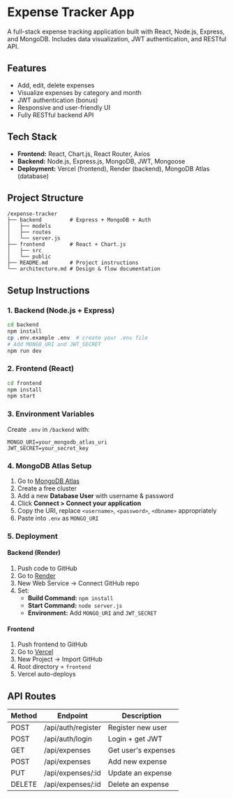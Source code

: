 # Expense Tracker App

A full-stack expense tracking application built with React, Node.js, Express, and MongoDB. Includes data visualization, JWT authentication, and RESTful API.

## Features
- Add, edit, delete expenses
- Visualize expenses by category and month
- JWT authentication (bonus)
- Responsive and user-friendly UI
- Fully RESTful backend API

## Tech Stack
- **Frontend:** React, Chart.js, React Router, Axios
- **Backend:** Node.js, Express.js, MongoDB, JWT, Mongoose
- **Deployment:** Vercel (frontend), Render (backend), MongoDB Atlas (database)

## Project Structure
```
/expense-tracker
├── backend         # Express + MongoDB + Auth
│   ├── models
│   ├── routes
│   └── server.js
├── frontend        # React + Chart.js
│   ├── src
│   └── public
├── README.md       # Project instructions
└── architecture.md # Design & flow documentation
```

## Setup Instructions
### 1. Backend (Node.js + Express)
```bash
cd backend
npm install
cp .env.example .env  # create your .env file
# Add MONGO_URI and JWT_SECRET
npm run dev
```

### 2. Frontend (React)
```bash
cd frontend
npm install
npm start
```

### 3. Environment Variables
Create `.env` in `/backend` with:
```
MONGO_URI=your_mongodb_atlas_uri
JWT_SECRET=your_secret_key
```

### 4. MongoDB Atlas Setup
1. Go to [MongoDB Atlas](https://www.mongodb.com/cloud/atlas/register)
2. Create a free cluster
3. Add a new **Database User** with username & password
4. Click **Connect > Connect your application**
5. Copy the URI, replace `<username>`, `<password>`, `<dbname>` appropriately
6. Paste into `.env` as `MONGO_URI`

### 5. Deployment
#### Backend (Render)
1. Push code to GitHub
2. Go to [Render](https://render.com)
3. New Web Service → Connect GitHub repo
4. Set:
   - **Build Command:** `npm install`
   - **Start Command:** `node server.js`
   - **Environment:** Add `MONGO_URI` and `JWT_SECRET`

#### Frontend
1. Push frontend to GitHub
2. Go to [Vercel](https://vercel.com)
3. New Project → Import GitHub
4. Root directory = `frontend`
5. Vercel auto-deploys

## API Routes
| Method | Endpoint           | Description             |
|--------|--------------------|-------------------------|
| POST   | /api/auth/register | Register new user       |
| POST   | /api/auth/login    | Login + get JWT         |
| GET    | /api/expenses      | Get user's expenses     |
| POST   | /api/expenses      | Add new expense         |
| PUT    | /api/expenses/:id  | Update an expense       |
| DELETE | /api/expenses/:id  | Delete an expense       |
